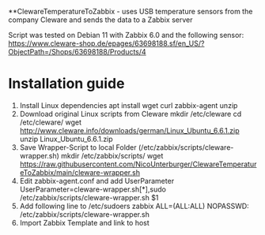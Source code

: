 **ClewareTemperatureToZabbix - uses USB temperature sensors from the company Cleware and sends the data to a Zabbix server

Script was tested on Debian 11 with Zabbix 6.0 and the following sensor: 
https://www.cleware-shop.de/epages/63698188.sf/en_US/?ObjectPath=/Shops/63698188/Products/4

# Installation guide
1. Install Linux dependencies
	   apt install wget curl zabbix-agent unzip
2. Download original Linux scripts from Cleware
	   mkdir /etc/cleware
	   cd /etc/cleware/
	   wget http://www.cleware.info/downloads/german/Linux_Ubuntu_6.6.1.zip
	   unzip Linux_Ubuntu_6.6.1.zip
3. Save Wrapper-Script to local Folder (/etc/zabbix/scripts/cleware-wrapper.sh)
	   mkdir /etc/zabbix/scripts/
	   wget https://raw.githubusercontent.com/NicoUnterburger/ClewareTemperatureToZabbix/main/cleware-wrapper.sh
4. Edit zabbix-agent.conf and add UserParameter
	   UserParameter=cleware-wrapper.sh[*],sudo /etc/zabbix/scripts/cleware-wrapper.sh $1
5. Add following line to /etc/sudoers
	   zabbix ALL=(ALL:ALL) NOPASSWD: /etc/zabbix/scripts/cleware-wrapper.sh
6. Import Zabbix Template and link to host
